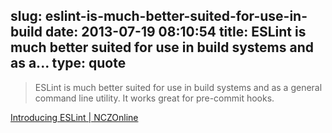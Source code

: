 slug: eslint-is-much-better-suited-for-use-in-build
date: 2013-07-19 08:10:54
title: ESLint is much better suited for use in build systems and as a...
type: quote
---

> ESLint is much better suited for use in build systems and as a general command line utility. It works great for pre-commit hooks.

[Introducing ESLint | NCZOnline](http://www.nczonline.net/blog/2013/07/16/introducing-eslint/)
